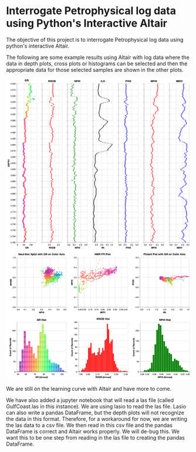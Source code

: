# Interrogate Petrophysical log data using Python's Interactive Altair
The objective of this project is to interrogate Petrophysical log data using python's interactive Altair. 

The following are some example results using Altair with log data where the data in depth plots, cross plots or histograms can be selected and then the appropriate data for those selected samples are shown in the other plots. 

![Altair_Image](visualization.png)

We are still on the learning curve with Altair and have more to come. 

We have also added a jupyter notebook that will read a las file (called GulfCoast.las in this instance). We are using lasio to read the las file. Lasio can also write a pandas DataFrame, but the depth plots will not recognize the data in this format. Therefore, for a workaround for now, we are writing the las data to a csv file. We then read in this csv file and the pandas DataFrame is correct and Altair works properly. We will de-bug this. We want this to be one step from reading in the las file to creating the pandas DataFrame. 

